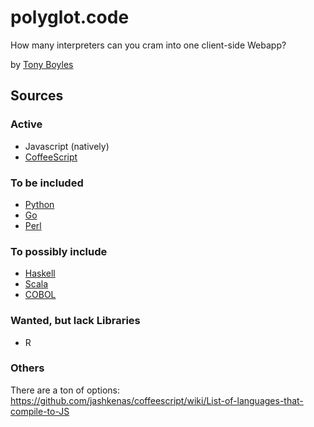 # polyglot.code

How many interpreters can you cram into one client-side Webapp?

by [Tony Boyles](AABoyles@gmail.com)

## Sources

### Active

 * Javascript (natively)
 * [CoffeeScript](http://coffeescript.org/)

### To be included

 * [Python](http://pypyjs.org/)
 * [Go](https://github.com/gopherjs/gopherjs)
 * [Perl](http://www.perlito.org/)

### To possibly include

 * [Haskell](http://haste-lang.org/)
 * [Scala](http://www.scala-js.org/)
 * [COBOL](https://github.com/IonicaBizau/node-cobol)

### Wanted, but lack Libraries

 * R
  
### Others

 There are a ton of options: https://github.com/jashkenas/coffeescript/wiki/List-of-languages-that-compile-to-JS
